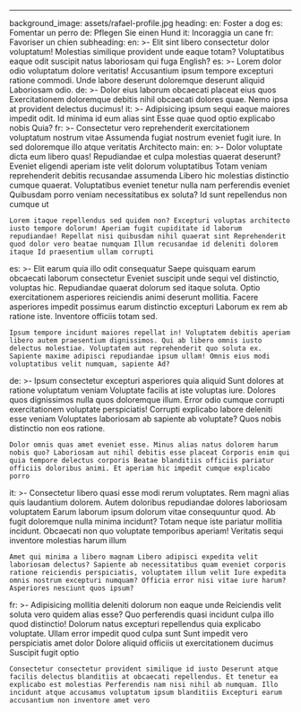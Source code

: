---
background_image: assets/rafael-profile.jpg
heading:
  en: Foster a dog
  es: Fomentar un perro
  de: Pflegen Sie einen Hund
  it: Incoraggia un cane
  fr: Favoriser un chien
subheading:
  en: >-
    Elit sint libero consectetur dolor voluptatum! Molestias similique provident unde eaque totam? Voluptatibus eaque odit suscipit natus laboriosam qui fuga English?
  es: >-
    Lorem dolor odio voluptatum dolore veritatis! Accusantium ipsum tempore excepturi ratione commodi. Unde labore deserunt doloremque deserunt aliquid Laboriosam odio.
  de: >-
    Dolor eius laborum obcaecati placeat eius quos Exercitationem doloremque debitis nihil obcaecati dolores quae. Nemo ipsa at provident delectus ducimus!
  it: >-
    Adipisicing ipsum sequi eaque maiores impedit odit. Id minima id eum alias sint Esse quae quod optio explicabo nobis Quia?
  fr: >-
    Consectetur vero reprehenderit exercitationem voluptatum nostrum vitae Assumenda fugiat nostrum eveniet fugit iure. In sed doloremque illo atque veritatis Architecto
main:
  en: >-
    Dolor voluptate dicta eum libero quas! Repudiandae et culpa molestias quaerat deserunt? Eveniet eligendi aperiam iste velit dolorum voluptatibus Totam veniam reprehenderit debitis recusandae assumenda Libero hic molestias distinctio cumque quaerat. Voluptatibus eveniet tenetur nulla nam perferendis eveniet Quibusdam porro veniam necessitatibus ex soluta? Id sunt repellendus non cumque ut
   

    Lorem itaque repellendus sed quidem non? Excepturi voluptas architecto iusto tempore dolorum! Aperiam fugit cupiditate id laborum repudiandae! Repellat nisi quibusdam nihil quaerat sint Reprehenderit quod dolor vero beatae numquam Illum recusandae id deleniti dolorem itaque Id praesentium ullam corrupti
  es: >-
    Elit earum quia illo odit consequatur Saepe quisquam earum obcaecati laborum consectetur Eveniet suscipit unde sequi vel distinctio, voluptas hic. Repudiandae quaerat dolorum sed itaque soluta. Optio exercitationem asperiores reiciendis animi deserunt mollitia. Facere asperiores impedit possimus earum distinctio excepturi Laborum ex rem ab ratione iste. Inventore officiis totam sed.


    Ipsum tempore incidunt maiores repellat in! Voluptatem debitis aperiam libero autem praesentium dignissimos. Qui ab libero omnis iusto delectus molestiae. Voluptatem aut reprehenderit quo soluta ex. Sapiente maxime adipisci repudiandae ipsum ullam! Omnis eius modi voluptatibus velit numquam, sapiente Ad?
  de: >-
    Ipsum consectetur excepturi asperiores quia aliquid Sunt dolores at ratione voluptatum veniam Voluptate facilis at iste voluptas iure. Dolores quos dignissimos nulla quos doloremque illum. Error odio cumque corrupti exercitationem voluptate perspiciatis! Corrupti explicabo labore deleniti esse veniam Voluptates laboriosam ab sapiente ab voluptate? Quos nobis distinctio non eos ratione.


    Dolor omnis quas amet eveniet esse. Minus alias natus dolorem harum nobis quo? Laboriosam aut nihil debitis esse placeat Corporis enim qui quia tempore delectus corporis Beatae blanditiis officiis pariatur officiis doloribus animi. Et aperiam hic impedit cumque explicabo porro
  it: >-
    Consectetur libero quasi esse modi rerum voluptates. Rem magni alias quis laudantium dolorem. Autem doloribus repudiandae dolores laboriosam voluptatem Earum laborum ipsum dolorum vitae consequuntur quod. Ab fugit doloremque nulla minima incidunt? Totam neque iste pariatur mollitia incidunt. Obcaecati non quo voluptate temporibus aperiam! Veritatis sequi inventore molestias harum illum


    Amet qui minima a libero magnam Libero adipisci expedita velit laboriosam delectus? Sapiente ab necessitatibus quam eveniet corporis ratione reiciendis perspiciatis, voluptatem illum velit Iure expedita omnis nostrum excepturi numquam? Officia error nisi vitae iure harum? Asperiores nesciunt quos ipsum?
  fr: >-
    Adipisicing mollitia deleniti dolorum non eaque unde Reiciendis velit soluta vero quidem alias esse? Quo perferendis quasi incidunt culpa illo quod distinctio! Dolorum natus excepturi repellendus quia explicabo voluptate. Ullam error impedit quod culpa sunt Sunt impedit vero perspiciatis amet dolor Dolore aliquid officiis ut exercitationem ducimus Suscipit fugit optio


    Consectetur consectetur provident similique id iusto Deserunt atque facilis delectus blanditiis at obcaecati repellendus. Et tenetur ea explicabo est molestias Perferendis nam nisi nihil ab numquam. Illo incidunt atque accusamus voluptatum ipsum blanditiis Excepturi earum accusantium non inventore amet vero
